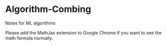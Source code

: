 # Algorithm-Combing
Notes for ML algorithms

Please add the MathJax extension to Google Chrome if you want to see the math formula normally.
